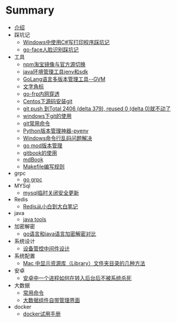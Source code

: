 # Summary

* [介绍](README.md)
* 踩坑记
    * [Windows中使用C#写打印程序踩坑记](./docs/windows/print.md)
    * [go-face人脸识别踩坑记](./docs/face/go-face-tour.md)  
* 工具 
    * [npm淘宝镜像与官方源切换](./docs/npm/npm-registry.md)
    * [java环境管理工具jenv和sdk](./docs/java/java-env.md)
    * [GoLang语言多版本管理工具--GVM](./docs/go/gvm.md)
    * [文字角标](./docs/text/text-corner-mark.md)
    * [go-frp内网穿透](./docs/frp/frp-common-use.md)
    * [Centos下源码安装git](./docs/git/centos源码安装git.md)
    * [git push 到Total 2406 (delta 379), reused 0 (delta 0)就不动了](./docs/git/git_use_issue.md)
    * [windows下git的使用](./docs/git/win-git-use.md)
    * [git常用命令](./docs/git/dailygit.md)
    * [Python版本管理神器-pyenv](./docs/python/pyenv.md)
    * [Windows命令行乱码问题解决](./docs/windows/cmd.md)
    * [go mod版本管理](./docs/go/gomod.md)
    * [gitbook的使用](./docs/gitbook/gitbook-use.md)
    * [mdBook](./docs/mdbook/mdbook-use.md)
    * [Makefile编写规则](./docs/makefile/makefile.md)
* grpc
    * [go grpc](./docs/grpc/grpc-go.md)
* MYSql
    * [mysql临时关闭安全更新](./docs/mysql/mysql_common_use.md)
* Redis
    * [Redis从小白到大白笔记](./docs/redis/Redis.md)
* java
    * [java tools](./docs/java/tools.md)
* 加密解密
    * [go语言和java语言加密解密对比](./docs/encrypt/go-java-encrypt.md)  
* 系统设计  
    * [设备管控中间件设计](./docs//device-check/device-check.md)  
* 系统配置
    * [Mac 中显示资源库（Library）文件夹目录的几种方法](./docs/sys-settings/mac-library.md)
* 安卓
    * [安卓中一个进程如何在转入后台后不被系统杀死](./docs/android/android-service-forever.md)  
* 大数据
    * [常用命令](./docs/bigdata/common-use-command.md)
    * [大数据组件自带管理界面](./docs/bigdata/mgmt-pages.md)
* docker
    * [docker试用手册](./docs/docker/docker.md)